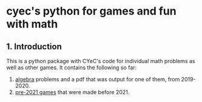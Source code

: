 # cyec's python for games and fun with math

## 1. Introduction
This is a python package with CYeC's code for individual math problems as well as other games. It contains the following so far:

1. [algebra](algebra) problems and a pdf that was output for one of them, from 2019-2020.
2. [pre-2021 games](pre-2021) that were made before 2021.
